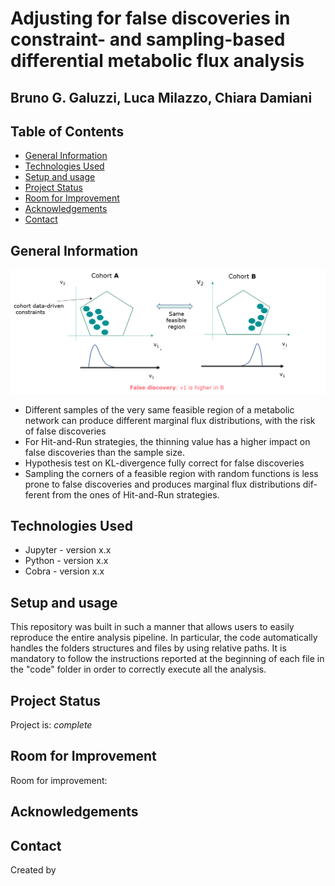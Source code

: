 # Adjusting for false discoveries in constraint- and sampling-based differential metabolic flux analysis
## Bruno G. Galuzzi, Luca Milazzo, Chiara Damiani
>


## Table of Contents
* [General Information](#general-information)
* [Technologies Used](#technologies-used)
* [Setup and usage](#setup)
* [Project Status](#project-status)
* [Room for Improvement](#room-for-improvement)
* [Acknowledgements](#acknowledgements)
* [Contact](#contact)



## General Information

![alt text](https://github.com/CompBtBs/FalseDiscoveriesAnalysis/blob/main/image.png)

- Different samples of the very same feasible region of a metabolic network 
can produce different marginal flux distributions, with the risk of false discoveries
- For Hit-and-Run strategies, the thinning value has a higher impact on
false discoveries than the sample size.
- Hypothesis test on KL-divergence fully correct for false discoveries
- Sampling the corners of a feasible region with random functions is less
prone to false discoveries and produces marginal flux distributions dif-
ferent from the ones of Hit-and-Run strategies.


## Technologies Used
- Jupyter - version x.x
- Python - version x.x
- Cobra - version x.x


## Setup and usage
This repository was built in such a manner that allows users to easily reproduce
the entire analysis pipeline. In particular, the code automatically handles
the folders structures and files by using relative paths. It is mandatory to 
follow the instructions reported at the beginning of each file in the "code"
folder in order to correctly execute all the analysis.



## Project Status
Project is: _complete_ 

## Room for Improvement


Room for improvement:


## Acknowledgements


## Contact
Created by 

